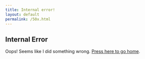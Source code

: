 ```yaml
---
title: Internal error!
layout: default
permalink: /50x.html
---
```


## Internal Error

Oops! Seems like I did something wrong. [Press here to go home](/).
